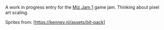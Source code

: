 A work in progress entry for the [Miz Jam 1](https://itch.io/jam/miz-jam-1) game jam. Thinking about pixel art scaling.

Sprites from: [https://kenney.nl/assets/bit-pack]

